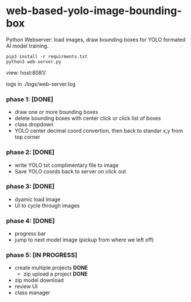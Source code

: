 # web-based-yolo-image-bounding-box
Python Webserver: load images, draw bounding boxes for YOLO formated AI model training.

```
pip3 install -r requirments.txt
python3 web-server.py
```
view: host:8081/

logs in ./logs/web-server.log

### phase 1: [DONE]
  - draw one or more bounding boxes
  - delete bounding boxes with center click or click list of boxes
  - class dropdown 
  - YOLO center decimal coord convertion, then back to standar x,y from top corner


### phase 2: [DONE]
  - write YOLO txt complimentary file to image 
  - Save YOLO coords back to server on click out


### phase 3: [DONE]
  - dyamic load image
  - UI to cycle through images


### phase 4: [DONE]
  - progress bar
  - jump to next model image (pickup from where we left off)

### phase 5: [IN PROGRESS]
  - create multiple projects **DONE**
    - zip upload a project **DONE**
  - zip model download
  - review UI
  - class manager
